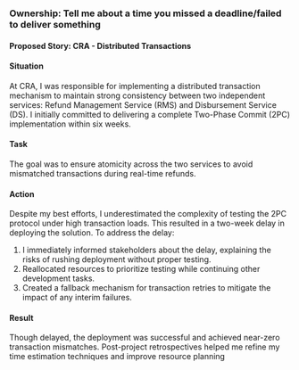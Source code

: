 ### **Ownership: Tell me about a time you missed a deadline/failed to deliver something**

#### **Proposed Story: CRA - Distributed Transactions**

#### **Situation**

At CRA, I was responsible for implementing a distributed transaction mechanism to maintain strong consistency between two independent services: Refund Management Service (RMS) and Disbursement Service (DS). I initially committed to delivering a complete Two-Phase Commit (2PC) implementation within six weeks.

#### **Task**

The goal was to ensure atomicity across the two services to avoid mismatched transactions during real-time refunds.

#### **Action**

Despite my best efforts, I underestimated the complexity of testing the 2PC protocol under high transaction loads. This resulted in a two-week delay in deploying the solution. To address the delay:

1. I immediately informed stakeholders about the delay, explaining the risks of rushing deployment without proper testing.
2. Reallocated resources to prioritize testing while continuing other development tasks.
3. Created a fallback mechanism for transaction retries to mitigate the impact of any interim failures.

#### **Result**

Though delayed, the deployment was successful and achieved near-zero transaction mismatches. Post-project retrospectives helped me refine my time estimation techniques and improve resource planning​